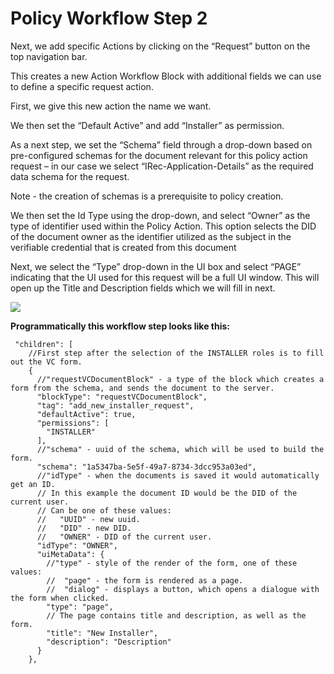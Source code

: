 # Policy Workflow Step 2

Next, we add specific Actions by clicking on the “Request” button on the top navigation bar.

This creates a new Action Workflow Block with additional fields we can use to define a specific request action.

First, we give this new action the name we want.

We then set the “Default Active” and add “Installer” as permission.

As a next step, we set the “Schema” field through a drop-down based on pre-configured schemas for the document relevant for this policy action request – in our case we select “IRec-Application-Details” as the required data schema for the request.&#x20;

Note - the creation of schemas is a prerequisite to policy creation.

We then set the Id Type using the drop-down, and select “Owner” as the type of identifier used within the Policy Action. This option selects the DID of the document owner as the identifier utilized as the subject in the verifiable credential that is created from this document

Next, we select the “Type” drop-down in the UI box and select “PAGE” indicating that the UI used for this request will be a full UI window. This will open up the Title and Description fields which we will fill in next.

![](../.gitbook/assets/PW\_image\_7.png)

**Programmatically this workflow step looks like this:**

```
 "children": [
    //First step after the selection of the INSTALLER roles is to fill out the VC form.
    {
      //"requestVCDocumentBlock" - a type of the block which creates a form from the schema, and sends the document to the server.
      "blockType": "requestVCDocumentBlock",
      "tag": "add_new_installer_request",
      "defaultActive": true,
      "permissions": [
        "INSTALLER"
      ],
      //"schema" - uuid of the schema, which will be used to build the form.
      "schema": "1a5347ba-5e5f-49a7-8734-3dcc953a03ed",
      //"idType" - when the documents is saved it would automatically get an ID.
      // In this example the document ID would be the DID of the current user.
      // Can be one of these values:
      //   "UUID" - new uuid.
      //   "DID" - new DID.
      //   "OWNER" - DID of the current user.
      "idType": "OWNER",
      "uiMetaData": {
        //"type" - style of the render of the form, one of these values:
        //  "page" - the form is rendered as a page.
        //  "dialog" - displays a button, which opens a dialogue with the form when clicked.
        "type": "page",
        // The page contains title and description, as well as the form.
        "title": "New Installer",
        "description": "Description"
      }
    },
```
